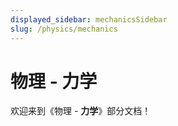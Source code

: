 ```yaml
---
displayed_sidebar: mechanicsSidebar
slug: /physics/mechanics
---
```


# 物理 - 力学

欢迎来到《物理 - **力学**》部分文档！
